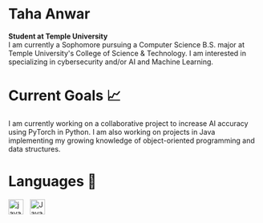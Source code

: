 # Taha Anwar 

**Student at Temple University**
\
I am currently a Sophomore pursuing a Computer Science B.S. major at Temple University's College of Science & Technology. I am interested in specializing in cybersecurity and/or AI and Machine Learning. 

# Current Goals 📈
I am currently working on a collaborative project to increase AI accuracy using PyTorch in Python. I am also working on projects in Java implementing my growing knowledge of object-oriented programming and data structures.

# Languages 🔧 
<img align="left" alt="java" width = "30px" style ="padding-right:10px;" src="https://cdn.jsdelivr.net/gh/devicons/devicon@latest/icons/python/python-original.svg" />


<img align="left" alt ="Java" width = "30px" style ="padding-right:10px;" src="https://cdn.jsdelivr.net/gh/devicons/devicon@latest/icons/java/java-original.svg" />
